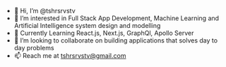 - 👋 Hi, I’m @tshrsrvstv
- 👀 I’m interested in Full Stack App Development, Machine Learning and Artificial Intelligence system design and modelling
- 🌱 Currently Learning React.js, Next.js, GraphQl, Apollo Server
- 💞️ I’m looking to collaborate on building applications that solves day to day problems
- 📫 Reach me at tshrsrvstv@gmail.com

<!---
tshrsrvstv/tshrsrvstv is a ✨ special ✨ repository because its `README.md` (this file) appears on your GitHub profile.
You can click the Preview link to take a look at your changes.
--->
